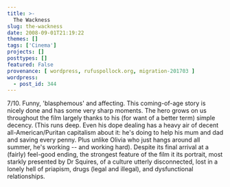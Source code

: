```yaml
---
title: >-
  The Wackness
slug: the-wackness
date: 2008-09-01T21:19:22
themes: []
tags: ['Cinema']
projects: []
posttypes: []
featured: False
provenance: [ wordpress, rufuspollock.org, migration-201703 ]
wordpress:
  - post_id: 344
---
```


7/10. Funny, 'blasphemous' and affecting. This coming-of-age story is nicely done and has some very sharp moments. The hero grows on us throughout the film largely thanks to his (for want of a better term) simple decency. (This runs deep. Even his dope dealing has a heavy air of decent all-American/Puritan capitalism about it: he's doing to help his mum and dad and saving every penny. Plus unlike Olivia who just hangs around all summer, he's working -- and working hard). Despite its final arrival at a (fairly) feel-good ending, the strongest feature of the film it its portrait, most starkly presented by Dr Squires, of a culture utterly disconnected, lost in a lonely hell of priapism, drugs (legal and illegal), and dysfunctional relationships.

